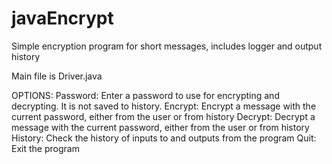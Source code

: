 # javaEncrypt
Simple encryption program for short messages, includes logger and output history

Main file is Driver.java

OPTIONS:
Password: Enter a password to use for encrypting and decrypting. It is not saved to history.
Encrypt: Encrypt a message with the current password, either from the user or from history
Decrypt: Decrypt a message with the current password, either from the user or from history
History: Check the history of inputs to and outputs from the program
Quit: Exit the program
